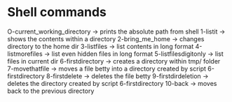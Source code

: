 # Shell commands
O-current_working_directory -> prints the absolute path from shell
1-listit -> shows the contents within a directory
2-bring_me_home -> changes directory to the home dir
3-listfiles -> list contents in long format
4-listmorefiles -> list even hidden files in long format
5-listfilesdigitonly -> list files in current dir 
6-firstdirectory -> creates a directory within tmp/ folder
7-movethatfile -> moves a file betty into a directory created by script 6-firstdirectory
8-firstdelete -> deletes the file betty
9-firstdirdeletion -> deletes the directory created by script 6-firstdirectory
10-back -> moves back to the previous directory
